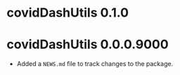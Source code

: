 # covidDashUtils 0.1.0

# covidDashUtils 0.0.0.9000

* Added a `NEWS.md` file to track changes to the package.
